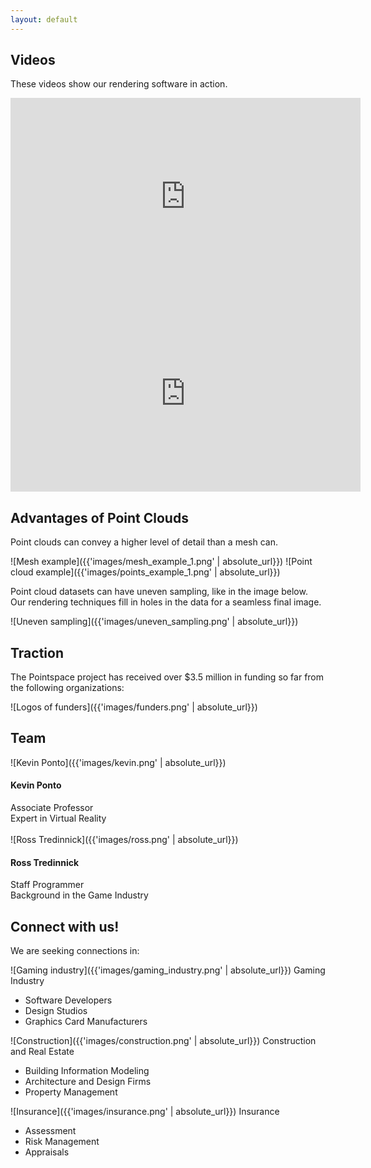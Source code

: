 ```yaml
---
layout: default
---
```


## Videos

These videos show our rendering software in action.

<iframe width="560" height="315" src="https://www.youtube.com/embed/E-zf6jJf_cs" frameborder="0" allow="accelerometer; autoplay; clipboard-write; encrypted-media; gyroscope; picture-in-picture" allowfullscreen></iframe>

<iframe width="560" height="315" src="https://www.youtube.com/embed/KKkhtwf4DKI" frameborder="0" allow="accelerometer; autoplay; clipboard-write; encrypted-media; gyroscope; picture-in-picture" allowfullscreen></iframe>


## Advantages of Point Clouds

Point clouds can convey a higher level of detail than a mesh can.

![Mesh example]({{'images/mesh_example_1.png' | absolute_url}})
![Point cloud example]({{'images/points_example_1.png' | absolute_url}})

Point cloud datasets can have uneven sampling, like in the image below. Our rendering techniques fill in holes in the data for a seamless final image.

![Uneven sampling]({{'images/uneven_sampling.png' | absolute_url}})

## Traction

The Pointspace project has received over $3.5 million in funding so far from the following organizations:

![Logos of funders]({{'images/funders.png' | absolute_url}})


## Team

![Kevin Ponto]({{'images/kevin.png' | absolute_url}})
#### Kevin Ponto
Associate Professor\
Expert in Virtual Reality
\
\
![Ross Tredinnick]({{'images/ross.png' | absolute_url}})
#### Ross Tredinnick
Staff Programmer\
Background in the Game Industry


## Connect with us!

We are seeking connections in:

![Gaming industry]({{'images/gaming_industry.png' | absolute_url}})
Gaming Industry
- Software Developers
- Design Studios
- Graphics Card Manufacturers

![Construction]({{'images/construction.png' | absolute_url}})
Construction and Real Estate
- Building Information Modeling
- Architecture and Design Firms
- Property Management

![Insurance]({{'images/insurance.png' | absolute_url}})
Insurance
- Assessment
- Risk Management
- Appraisals